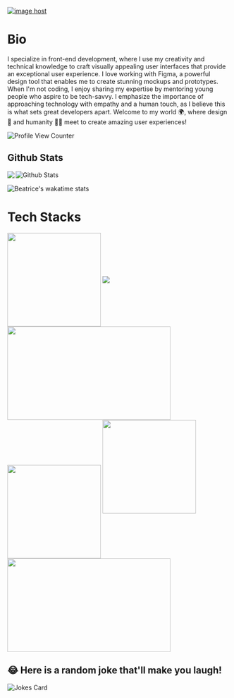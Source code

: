 <a href="https://myresumennntest.netlify.app/" target="_blank"><img src="https://myresumennntest.netlify.app/_next/image?url=%2Fimg%2Fg.png&w=2048&q=75" alt="image host"/></a>
# Bio 

I specialize in front-end development, where I use my creativity and technical knowledge to craft visually appealing user interfaces that provide an exceptional user experience. I love working with Figma, a powerful design tool that enables me to create stunning mockups and prototypes. When I'm not coding, I enjoy sharing my expertise by mentoring young people who aspire to be tech-savvy. I emphasize the importance of approaching technology with empathy and a human touch, as I believe this is what sets great developers apart. Welcome to my world 🌍, where design 🎨 and humanity 👏🏾 meet to create amazing user experiences!

![Profile View Counter](https://komarev.com/ghpvc/?username=BeatriceWambuiMbugua)

## Github Stats


<a href="https://readme-stats-cfgj2cxdy.vercel.app/api?username=BeatriceWambuiMbugua&count_private=true&show_icons=true&theme=cobalt">
  <img  align="left" src = "https://github-readme-streak-stats.herokuapp.com/?user=BeatriceWambuiMbugua&theme=gotham">
</a>

<img src="https://github-readme-stats.vercel.app/api?username=BeatriceWambuiMbugua&theme=radical&show_icons=true" alt="Github Stats"/>

![Beatrice's wakatime stats](https://github-readme-stats.vercel.app/api/wakatime?username=beatricewambui&theme=gotham&layout=compact)
<br/>

# Tech Stacks

<img src= "https://myresumennntest.netlify.app/_next/image?url=%2Fimg%2Fg3.png&w=2048&q=75" align="center" height="212" />

<img src= "https://myresumennntest.netlify.app/_next/image?url=%2Fimg%2Fg6.png&w=2048&q=75" align="center" />

<img src= "https://myresumennntest.netlify.app/_next/image?url=%2Fimg%2Fg2.png&w=2048&q=75" align="center" width="370" height="212" />

<img src= "https://myresumennntest.netlify.app/_next/image?url=%2Fimg%2Fg5.png&w=2048&q=75" align="center" height="212" />

<img src= "https://myresumennntest.netlify.app/_next/image?url=%2Fimg%2Fg4.png&w=2048&q=75" height="212" />

<img src="https://myresumennntest.netlify.app/_next/image?url=%2Fimg%2Fg7.png&w=2048&q=75" width="370" height="212" />

## 😂 Here is a random joke that'll make you laugh!
![Jokes Card](https://readme-jokes.vercel.app/api)



